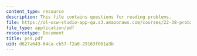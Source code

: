 ```yaml
---
content_type: resource
description: This file contains questions for reading problems.
file: https://ol-ocw-studio-app-qa.s3.amazonaws.com/courses/22-38-probability-and-its-applications-to-reliability-quality-control-and-risk-assessment-fall-2005/d627a64364cacb57f2a029163f001a3b_ps9.pdf
file_type: application/pdf
resourcetype: Document
title: ps9.pdf
uid: d627a643-64ca-cb57-f2a0-29163f001a3b
---
```

